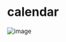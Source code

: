 # calendar
![image](https://github.com/chlangus/calendar/assets/139041897/1a0a1003-b1fa-4f0a-bf7b-e73cecada7ad)

